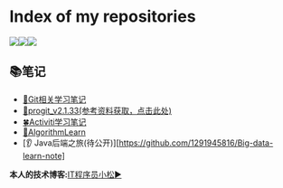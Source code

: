 # Index of my repositories

![](https://img.shields.io/badge/download-1.33-green)[![](https://img.shields.io/badge/organization-CSTA-brightgreen)](https://github.com/sanyuankexie)[![](https://img.shields.io/badge/csdn-Kilig__1-red?style=social&logo=appveyor)](https://blog.csdn.net/weixin_42792088)

## :books:笔记

- [:deciduous_tree:Git相关学习笔记](https://github.com/1291945816/summary/tree/master/github) 
- [:ear_of_rice:progit_v2.1.33(参考资料获取，点击此处)](http://123.56.2.196/index.php/s/neQerJWMeFxfWii)
- [:four_leaf_clover:Activiti学习笔记](https://github.com/1291945816/summary/tree/master/Activiti)
- [:green_book:AlgorithmLearn](https://github.com/1291945816/LanQiaoCup)
- [:ear: Java后端之旅(待公开)][https://github.com/1291945816/Big-data-learn-note]

**本人的技术博客:**[IT程序员小松:arrow_forward:](https://blog.csdn.net/weixin_42792088)








